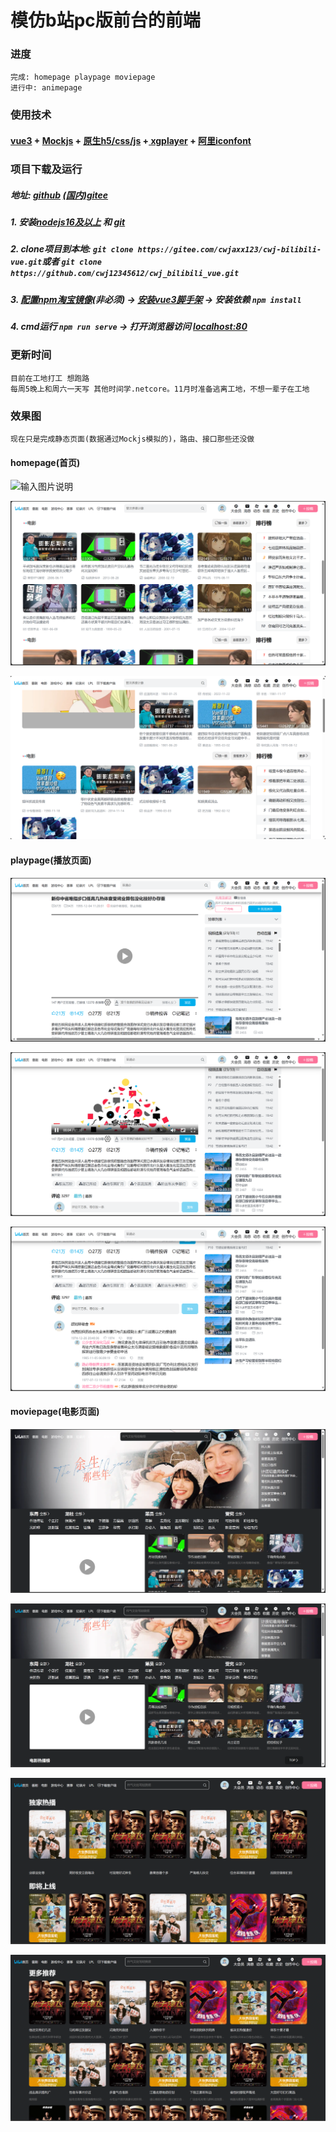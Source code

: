 # 模仿b站pc版前台的前端
### 进度
    完成: homepage playpage moviepage
    进行中: animepage
### 使用技术


#### [vue3](https://vuejs.org/) + [Mockjs](http://mockjs.com/examples.html) + [原生h5/css/js](https://developer.mozilla.org/zh-CN/) +[ xgplayer](http://h5player.bytedance.com/guide/) + [阿里iconfont](https://www.iconfont.cn/)


### 项目下载及运行
##### 地址: [github](https://github.com/cwj12345612/cwj_bilibili_vue.git )    [(国内)gitee](https://gitee.com/cwjaxx123/cwj-bilibili-vue.git)

##### 1. 安装[nodejs16及以上](https://nodejs.org/en) 和 [git](https://git-scm.com/downloads)
##### 2. clone项目到本地: ```git clone https://gitee.com/cwjaxx123/cwj-bilibili-vue.git```或者 ```git clone https://github.com/cwj12345612/cwj_bilibili_vue.git```
##### 3. [配置npm淘宝镜像](https://www.cnblogs.com/tanyiqu/p/14532462.html)(非必须) -> [安装vue3脚手架](https://cli.vuejs.org/zh/guide/installation.html) -> 安装依赖 ```npm install```
##### 4. cmd运行 ```npm run serve```  ->  打开浏览器访问  [localhost:80](http://localhost:80)

 


### 更新时间

    目前在工地打工 想跑路
    每周5晚上和周六一天写 其他时间学.netcore。11月时准备逃离工地，不想一辈子在工地
### 效果图  
    现在只是完成静态页面(数据通过Mockjs模拟的)，路由、接口那些还没做 

    
#### homepage(首页)

![输入图片说明](https://gitee.com/cwjaxx123/cwj-bilibili-vue/blob/master/public/renderings/homepage1.png)

![输入图片说明](public/renderings/homepage2.png)

![输入图片说明](public/renderings/homepage3.png)

#### playpage(播放页面)
![输入图片说明](public/renderings/playpage1.png)

![输入图片说明](public/renderings/playpage2.png)

![输入图片说明](public/renderings/playpage3.png)

#### moviepage(电影页面)
![输入图片说明](public/renderings/movie1.png)

![输入图片说明](public/renderings/movie2.png)

<!-- 暴露了个人信息 所以注释掉 -->
<!-- ![输入图片说明](public/效果图/movie3.png) -->
![输入图片说明](public/renderings/movie4.png)

![输入图片说明](public/renderings/movie5.png)
    
